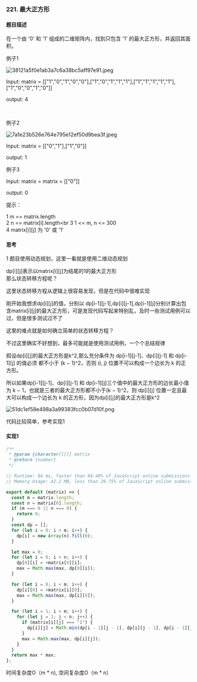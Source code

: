 ### 221. 最大正方形

#### 题目描述

在一个由 '0' 和 '1' 组成的二维矩阵内，找到只包含 '1' 的最大正方形，并返回其面积。<br/>



例子1<br/>

![38121a5f0e1ab3a7c6a38bc5aff97e91.jpeg](evernotecid://3A8CB360-B2C8-4006-8B95-934CBFE82EE3/appyinxiangcom/13412433/ENNote/p1047?hash=38121a5f0e1ab3a7c6a38bc5aff97e91)



Input:
matrix = [["1","0","1","0","0"],["1","0","1","1","1"],["1","1","1","1","1"],["1","0","0","1","0"]]
<br/>

output: 4<br/>

<br/>

例子2<br/>

![7a1e23b526e764e795e12ef50d9bea3f.jpeg](evernotecid://3A8CB360-B2C8-4006-8B95-934CBFE82EE3/appyinxiangcom/13412433/ENNote/p1047?hash=7a1e23b526e764e795e12ef50d9bea3f)


Input:
matrix = [["0","1"],["1","0"]] <br/>

output: 1<br/>

例子3<br/>


Input:
matrix = matrix = [["0"]] <br/>

output: 0<br/>


提示：<br/>


1 m == matrix.length<br/>
2 n == matrix[i].length<br
3 1 <= m, n <= 300<br/>
4 matrix[i][j] 为 '0' 或 '1'


#### 思考

1 题目使用动态规划，这里一看就是使用二维动态规划<br/>

dp[i][j]表示以matrix[i][j]为结尾的1的最大正方形<br/>
那么状态转移方程呢？<br/>

这里状态转移方程从逻辑上很容易发现，但是在代码中很难实现<br/>

刚开始我想求dp[i][j]的值，分别以
dp[i-1][j-1],dp[i][j-1],dp[i-1][j]分别计算出包含matrix[i][j]的最大正方形，可是发现代码写起来特别乱，及时一些测试用例可以过，但是很多测试过不了<br/>

这里的难点就是如何确立简单的状态转移方程？<br/>

不过这里确实不好想到，最多可能就是使用测试用例，一个个总结规律<br/>

假设dp[i][j]的最大正方形是k^2,那么充分条件为 dp[i-1][j-1]、dp[i][j-1] 和 dp[i-1][j] 的值必须 都不小于 (k − 1)^2，否则 (i, j) 位置不可以构成一个边长为 k 的正方形。<br/>

所以如果dp[i-1][j-1]、dp[i][j-1] 和 dp[i-1][j]三个值中的最大正方形的边长最小值为 k − 1，也就是三者的最大正方形都不小于(k − 1)^2，则
dp[i][j] 位置一定且最大可以构成一个边长为 k 的正方形，因为dp[i][j]的最大正方形是k^2

![51dc1ef58e498a3a99383fcc0b07d10f.png](evernotecid://3A8CB360-B2C8-4006-8B95-934CBFE82EE3/appyinxiangcom/13412433/ENResource/p129)


代码比较简单，参考实现1<br/>


#### 实现1

```js
/**
 * @param {character[][]} matrix
 * @return {number}
 */

// Runtime: 84 ms, faster than 94.48% of JavaScript online submissions for Maximal Square.
// Memory Usage: 42.2 MB, less than 29.75% of JavaScript online submissions for Maximal Square.

export default (matrix) => {
  const m = matrix.length;
  const n = matrix[0].length;
  if (m === 0 || n === 0) {
    return 0;
  }
  const dp = [];
  for (let i = 0; i < m; i++) {
    dp[i] = new Array(n).fill(0);
  }

  let max = 0;
  for (let i = 0; i < n; i++) {
    dp[0][i] = +matrix[0][i];
    max = Math.max(max, dp[0][i]);
  }

  for (let i = 0; i < m; i++) {
    dp[i][0] = +matrix[i][0];
    max = Math.max(max, dp[i][0]);
  }

  for (let i = 1; i < m; i++) {
    for (let j = 1; j < n; j++) {
      if (matrix[i][j] === "1") {
        dp[i][j] = Math.min(dp[i - 1][j - 1], dp[i][j - 1], dp[i - 1][j]) + 1;
      }
      max = Math.max(max, dp[i][j]);
    }
  }
  return max * max;
};

```
时间复杂度O（m * n), 空间复杂度O（m * n）